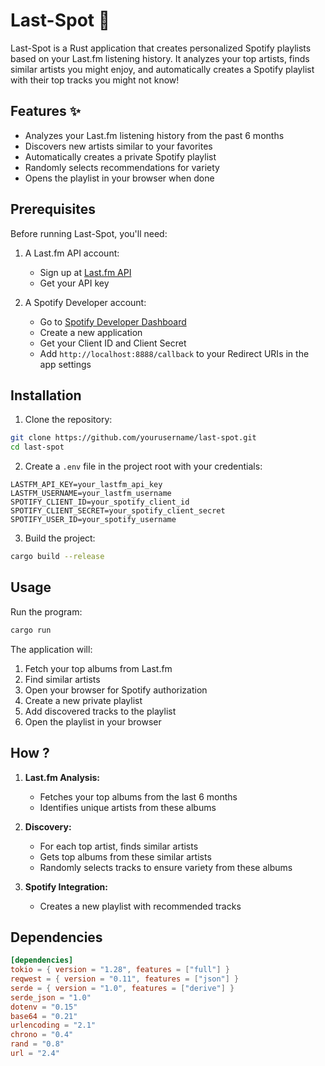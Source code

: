 # Last-Spot 🎵

Last-Spot is a Rust application that creates personalized Spotify playlists based on your Last.fm listening history. It analyzes your top artists, finds similar artists you might enjoy, and automatically creates a Spotify playlist with their top tracks you might not know!

## Features ✨
- Analyzes your Last.fm listening history from the past 6 months
- Discovers new artists similar to your favorites
- Automatically creates a private Spotify playlist
- Randomly selects recommendations for variety
- Opens the playlist in your browser when done

## Prerequisites 

Before running Last-Spot, you'll need:

1. A Last.fm API account:
   - Sign up at [Last.fm API](https://www.last.fm/api/account/create)
   - Get your API key

2. A Spotify Developer account:
   - Go to [Spotify Developer Dashboard](https://developer.spotify.com/dashboard)
   - Create a new application
   - Get your Client ID and Client Secret
   - Add `http://localhost:8888/callback` to your Redirect URIs in the app settings

## Installation 

1. Clone the repository:
```bash
git clone https://github.com/yourusername/last-spot.git
cd last-spot
```

2. Create a `.env` file in the project root with your credentials:
```env
LASTFM_API_KEY=your_lastfm_api_key
LASTFM_USERNAME=your_lastfm_username
SPOTIFY_CLIENT_ID=your_spotify_client_id
SPOTIFY_CLIENT_SECRET=your_spotify_client_secret
SPOTIFY_USER_ID=your_spotify_username
```

3. Build the project:
```bash
cargo build --release
```

## Usage 

Run the program:
```bash
cargo run
```

The application will:
1. Fetch your top albums from Last.fm
2. Find similar artists
3. Open your browser for Spotify authorization
4. Create a new private playlist
5. Add discovered tracks to the playlist
6. Open the playlist in your browser

## How ?

1. **Last.fm Analysis:**
   - Fetches your top albums from the last 6 months
   - Identifies unique artists from these albums

2. **Discovery:**
   - For each top artist, finds similar artists
   - Gets top albums from these similar artists
   - Randomly selects tracks to ensure variety from these albums

3. **Spotify Integration:**
   - Creates a new playlist with recommended tracks

## Dependencies 

```toml
[dependencies]
tokio = { version = "1.28", features = ["full"] }
reqwest = { version = "0.11", features = ["json"] }
serde = { version = "1.0", features = ["derive"] }
serde_json = "1.0"
dotenv = "0.15"
base64 = "0.21"
urlencoding = "2.1"
chrono = "0.4"
rand = "0.8"
url = "2.4"
```
